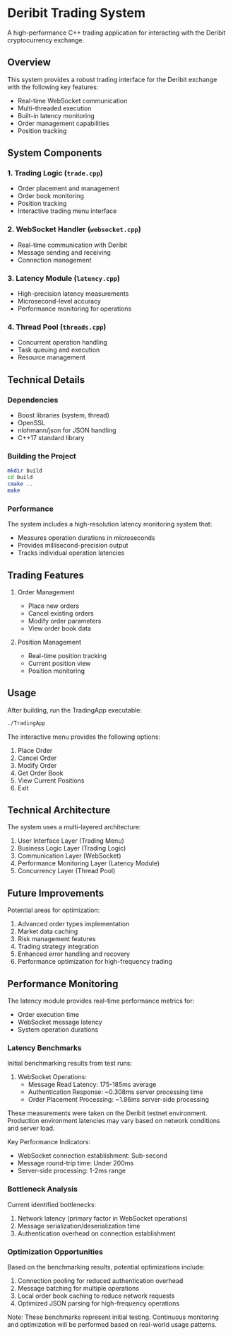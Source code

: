 # Deribit Trading System

A high-performance C++ trading application for interacting with the Deribit cryptocurrency exchange.

## Overview

This system provides a robust trading interface for the Deribit exchange with the following key features:
- Real-time WebSocket communication
- Multi-threaded execution
- Built-in latency monitoring
- Order management capabilities
- Position tracking

## System Components

### 1. Trading Logic (`trade.cpp`)
- Order placement and management
- Order book monitoring
- Position tracking
- Interactive trading menu interface

### 2. WebSocket Handler (`websocket.cpp`)
- Real-time communication with Deribit
- Message sending and receiving
- Connection management

### 3. Latency Module (`latency.cpp`)
- High-precision latency measurements
- Microsecond-level accuracy
- Performance monitoring for operations

### 4. Thread Pool (`threads.cpp`)
- Concurrent operation handling
- Task queuing and execution
- Resource management

## Technical Details

### Dependencies
- Boost libraries (system, thread)
- OpenSSL
- nlohmann/json for JSON handling
- C++17 standard library

### Building the Project
```bash
mkdir build
cd build
cmake ..
make
```

### Performance

The system includes a high-resolution latency monitoring system that:
- Measures operation durations in microseconds
- Provides millisecond-precision output
- Tracks individual operation latencies

## Trading Features

1. Order Management
   - Place new orders
   - Cancel existing orders
   - Modify order parameters
   - View order book data

2. Position Management
   - Real-time position tracking
   - Current position view
   - Position monitoring

## Usage

After building, run the TradingApp executable:
```bash
./TradingApp
```

The interactive menu provides the following options:
1. Place Order
2. Cancel Order
3. Modify Order
4. Get Order Book
5. View Current Positions
6. Exit

## Technical Architecture

The system uses a multi-layered architecture:
1. User Interface Layer (Trading Menu)
2. Business Logic Layer (Trading Logic)
3. Communication Layer (WebSocket)
4. Performance Monitoring Layer (Latency Module)
5. Concurrency Layer (Thread Pool)

## Future Improvements

Potential areas for optimization:
1. Advanced order types implementation
2. Market data caching
3. Risk management features
4. Trading strategy integration
5. Enhanced error handling and recovery
6. Performance optimization for high-frequency trading

## Performance Monitoring

The latency module provides real-time performance metrics for:
- Order execution time
- WebSocket message latency
- System operation durations

### Latency Benchmarks

Initial benchmarking results from test runs:

1. WebSocket Operations:
   - Message Read Latency: 175-185ms average
   - Authentication Response: ~0.308ms server processing time
   - Order Placement Processing: ~1.86ms server-side processing

These measurements were taken on the Deribit testnet environment. Production environment latencies may vary based on network conditions and server load.

Key Performance Indicators:
- WebSocket connection establishment: Sub-second
- Message round-trip time: Under 200ms
- Server-side processing: 1-2ms range

### Bottleneck Analysis

Current identified bottlenecks:
1. Network latency (primary factor in WebSocket operations)
2. Message serialization/deserialization time
3. Authentication overhead on connection establishment

### Optimization Opportunities

Based on the benchmarking results, potential optimizations include:
1. Connection pooling for reduced authentication overhead
2. Message batching for multiple operations
3. Local order book caching to reduce network requests
4. Optimized JSON parsing for high-frequency operations

Note: These benchmarks represent initial testing. Continuous monitoring and optimization will be performed based on real-world usage patterns.